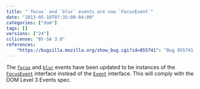 ```yaml
---
title: "`focus` and `blur` events are now `FocusEvent`"
date: "2013-05-19T07:35:00-04:00"
categories: ["dom"]
tags: []
versions: ["24"]
cclicense: "BY-SA 3.0"
references:
    "https://bugzilla.mozilla.org/show_bug.cgi?id=855741": "Bug 855741 – FocusEvent interface is missing"
---
```

The [`focus`](https://developer.mozilla.org/en-US/docs/Web/Reference/Events/focus) and [`blur`](https://developer.mozilla.org/en-US/docs/Web/Reference/Events/blur) events have been updated to be instances of the [`FocusEvent`](https://developer.mozilla.org/en-US/docs/Web/API/FocusEvent) interface instead of the [`Event`](https://developer.mozilla.org/en-US/docs/Web/API/Event) interface. This will comply with the DOM Level 3 Events spec.
